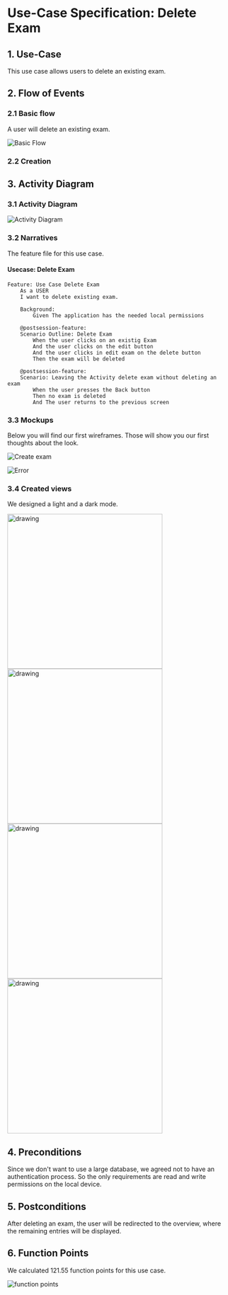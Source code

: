 # Use-Case Specification: Delete Exam

## 1. Use-Case
This use case allows users to delete an existing exam.

## 2. Flow of Events
### 2.1 Basic flow
A user will delete an existing exam. 

![Basic Flow](https://github.com/nEXam-App/nEXam-doc/blob/main/diagrams/basic%20flow.jpg)

### 2.2 Creation

## 3. Activity Diagram
### 3.1 Activity Diagram
![Activity Diagram](https://github.com/nEXam-App/nEXam-doc/blob/dad586efc7345a079579fe563834f81206a945d9/diagrams/activity%20diagram/activity_diagram_deleteExam.jpg)

### 3.2 Narratives
The feature file for this use case.
#### Usecase: Delete Exam
```Gherkin
Feature: Use Case Delete Exam
    As a USER 
    I want to delete existing exam.

    Background:
        Given The application has the needed local permissions

    @postsession-feature:
    Scenario Outline: Delete Exam
        When the user clicks on an existig Exam
        And the user clicks on the edit button
        And the user clicks in edit exam on the delete button
        Then the exam will be deleted

    @postsession-feature:
    Scenario: Leaving the Activity delete exam without deleting an exam
        When the user presses the Back button 
        Then no exam is deleted
        And The user returns to the previous screen
```

### 3.3 Mockups

Below you will find our first wireframes. Those will show you our first thoughts about the look.

![Create exam](https://github.com/nEXam-App/nEXam-doc/blob/main/wireframes/create%20edit%20exam.PNG)

![Error](https://github.com/nEXam-App/nEXam-doc/blob/main/wireframes/error.PNG)

### 3.4 Created views

We designed a light and a dark mode.

<img src="https://github.com/nEXam-App/nEXam-doc/blob/main/wireframes/create%20exam.png" alt="drawing" width="350"/>
<img src="https://github.com/nEXam-App/nEXam-doc/blob/main/wireframes/create%20exam%20light.png" alt="drawing" width="350"/>
<img src="https://github.com/nEXam-App/nEXam-doc/blob/main/wireframes/examError_dark.png" alt="drawing" width="350"/>
<img src="https://github.com/nEXam-App/nEXam-doc/blob/main/wireframes/examError_light.png" alt="drawing" width="350"/>

## 4. Preconditions

Since we don't want to use a large database, we agreed not to have an authentication process. So the only requirements are read and write permissions on the local device.

## 5. Postconditions
After deleting an exam, the user will be redirected to the overview, where the remaining entries will be displayed.

## 6. Function Points
We calculated 121.55 function points for this use case.

![function points](https://github.com/nEXam-App/nEXam-doc/blob/dad586efc7345a079579fe563834f81206a945d9/diagrams/FP/FPDeleteExam.PNG)
